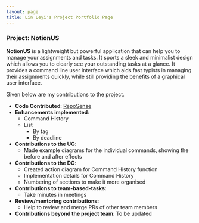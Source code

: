 ```yaml
---
layout: page
title: Lin Leyi's Project Portfolio Page
---
```


### Project: NotionUS

**NotionUS** is a lightweight but powerful application that can help you to manage your assignments and tasks. It sports
a sleek and minimalist design which allows you to clearly see your outstanding tasks at a glance. It provides a command
line user interface which aids fast typists in managing their assignments quickly, while still providing the benefits of
a graphical user interface.

Given below are my contributions to the project.

* **Code Contributed**: [RepoSense](https://nus-cs2103-ay2223s1.github.io/tp-dashboard/?search=&sort=groupTitle&sortWithin=title&timeframe=commit&mergegroup=&groupSelect=groupByRepos&breakdown=true&checkedFileTypes=docs~functional-code~test-code~other&since=2022-09-16&tabOpen=true&tabType=authorship&tabAuthor=lleyi0606&tabRepo=AY2223S1-CS2103T-F12-3%2Ftp%5Bmaster%5D&authorshipIsMergeGroup=false&authorshipFileTypes=docs~functional-code~test-code&authorshipIsBinaryFileTypeChecked=false&authorshipIsIgnoredFilesChecked=false)
* **Enhancements implemented**:
  * Command History 
  * List 
    * By tag
    * By deadline 
* **Contributions to the UG**: 
  * Made example diagrams for the individual commands, showing the before and after effects
* **Contributions to the DG**: 
  * Created action diagram for Command History function 
  * Implementation details for Command History 
  * Numbering of sections to make it more organised 
* **Contributions to team-based-tasks**: 
  * Take minutes in meetings
* **Review/mentoring contributions:** 
  * Help to review and merge PRs of other team members 
* **Contributions beyond the project team**: To be updated 
